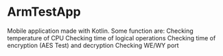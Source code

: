 ﻿# ArmTestApp
Mobile application made with Kotlin. Some function are: 
Checking temperature of CPU
Checking time of logical operations
Checking time of encryption (AES Test) and decryption
Checking WE/WY port
